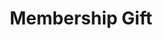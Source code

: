 ---
title: Membership Gift
description: Trigger for Youtube gift memberships
variables:
  - name: id
    type: string
    description: The ID of the memberships gift event
  - name: count
    type: int
    description: The number of memberships gifted
    value: 12
  - name: tier
    description: The tier of memberships gifted
commonVariables:
  - YouTubeBroadcaster
---